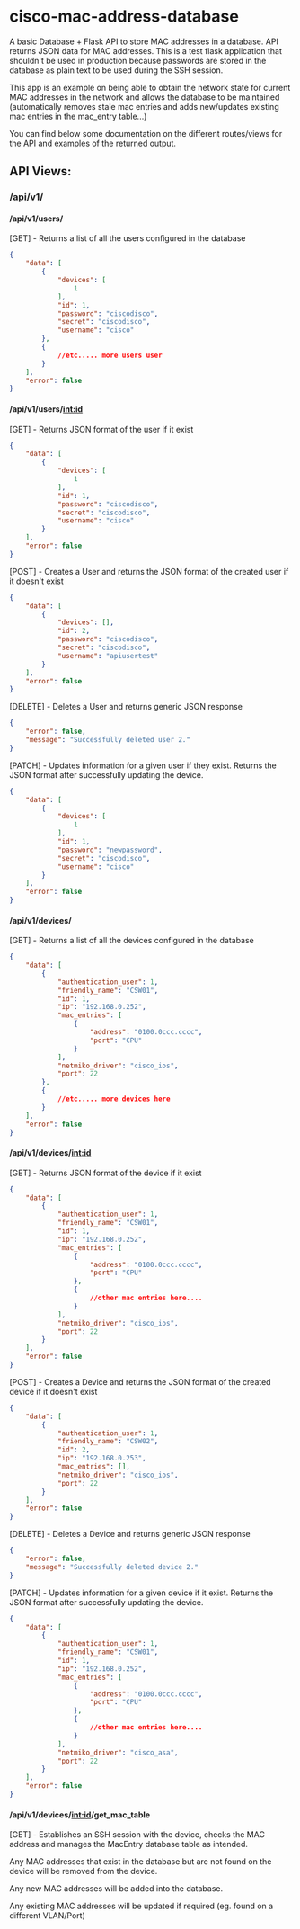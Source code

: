 # cisco-mac-address-database
A basic Database + Flask API to store MAC addresses in a database. API returns JSON data for MAC addresses. This is a test flask application that shouldn't be used in production because passwords are stored in the database as plain text to be used during the SSH session.

This app is an example on being able to obtain the network state for current MAC addresses in the network and allows the database to be maintained (automatically removes stale mac entries and adds new/updates existing mac entries in the mac_entry table...)

You can find below some documentation on the different routes/views for the API and examples of the returned output.

## API Views:
### /api/v1/<view>

#### /api/v1/users/
[GET] - Returns a list of all the users configured in the database
```json
{
    "data": [
        {
            "devices": [
                1
            ],
            "id": 1,
            "password": "ciscodisco",
            "secret": "ciscodisco",
            "username": "cisco"
        },
        {
            //etc..... more users user
        }
    ],
    "error": false
}
```

#### /api/v1/users/<int:id>
[GET] - Returns JSON format of the user if it exist
```json
{
    "data": [
        {
            "devices": [
                1
            ],
            "id": 1,
            "password": "ciscodisco",
            "secret": "ciscodisco",
            "username": "cisco"
        }
    ],
    "error": false
}
```


[POST] - Creates a User and returns the JSON format of the created user if it doesn't exist
```json
{
    "data": [
        {
            "devices": [],
            "id": 2,
            "password": "ciscodisco",
            "secret": "ciscodisco",
            "username": "apiusertest"
        }
    ],
    "error": false
}
```

[DELETE] - Deletes a User and returns generic JSON response
```json
{
    "error": false,
    "message": "Successfully deleted user 2."
}
```

[PATCH] - Updates information for a given user if they exist. Returns the JSON format after successfully updating the device.
```json
{
    "data": [
        {
            "devices": [
                1
            ],
            "id": 1,
            "password": "newpassword",
            "secret": "ciscodisco",
            "username": "cisco"
        }
    ],
    "error": false
}
```

#### /api/v1/devices/
[GET] - Returns a list of all the devices configured in the database
```json
{
    "data": [
        {
            "authentication_user": 1,
            "friendly_name": "CSW01",
            "id": 1,
            "ip": "192.168.0.252",
            "mac_entries": [
                {
                    "address": "0100.0ccc.cccc",
                    "port": "CPU"
                }
            ],
            "netmiko_driver": "cisco_ios",
            "port": 22
        },
        {
            //etc..... more devices here
        }
    ],
    "error": false
}
```

#### /api/v1/devices/<int:id>
[GET] - Returns JSON format of the device if it exist
```json
{
    "data": [
        {
            "authentication_user": 1,
            "friendly_name": "CSW01",
            "id": 1,
            "ip": "192.168.0.252",
            "mac_entries": [
                {
                    "address": "0100.0ccc.cccc",
                    "port": "CPU"
                },
                {
                    //other mac entries here....
                }
            ],
            "netmiko_driver": "cisco_ios",
            "port": 22
        }
    ],
    "error": false
}
```

[POST] - Creates a Device and returns the JSON format of the created device if it doesn't exist
```json
{
    "data": [
        {
            "authentication_user": 1,
            "friendly_name": "CSW02",
            "id": 2,
            "ip": "192.168.0.253",
            "mac_entries": [],
            "netmiko_driver": "cisco_ios",
            "port": 22
        }
    ],
    "error": false
}
```

[DELETE] - Deletes a Device and returns generic JSON response
```json
{
    "error": false,
    "message": "Successfully deleted device 2."
}
```

[PATCH] - Updates information for a given device if it exist. Returns the JSON format after successfully updating the device.
```json
{
    "data": [
        {
            "authentication_user": 1,
            "friendly_name": "CSW01",
            "id": 1,
            "ip": "192.168.0.252",
            "mac_entries": [
                {
                    "address": "0100.0ccc.cccc",
                    "port": "CPU"
                },
                {
                    //other mac entries here....
                }
            ],
            "netmiko_driver": "cisco_asa",
            "port": 22
        }
    ],
    "error": false
}
```

#### /api/v1/devices/<int:id>/get_mac_table
[GET] - Establishes an SSH session with the device, checks the MAC address and manages the MacEntry database table as intended.

Any MAC addresses that exist in the database but are not found on the device will be removed from the device.

Any new MAC addresses will be added into the database.

Any existing MAC addresses will be updated if required (eg. found on a different VLAN/Port)